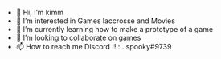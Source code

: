 - 👋 Hi, I’m kimm
- 👀 I’m interested in Games laccrosse and Movies
- 🌱 I’m currently learning how to make a prototype of a game
- 💞️ I’m looking to collaborate on games
- 📫 How to reach me Discord !! : . spooky#9739

<!---
lilspookyx/lilspookyx is a ✨ special ✨ repository because its `README.md` (this file) appears on your GitHub profile.
You can click the Preview link to take a look at your changes.
--->
